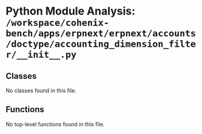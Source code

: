 # Python Module Analysis: `/workspace/cohenix-bench/apps/erpnext/erpnext/accounts/doctype/accounting_dimension_filter/__init__.py`

## Classes

No classes found in this file.


## Functions

No top-level functions found in this file.
